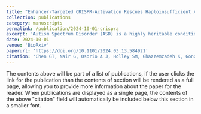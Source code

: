 ```yaml
---
title: "Enhancer-Targeted CRISPR-Activation Rescues Haploinsufficient Autism Risk Genes"
collection: publications
category: manuscripts
permalink: /publication/2024-10-01-crispra
excerpt: 'Autism Spectrum Disorder (ASD) is a highly heritable condition with diverse clinical presentations. Approximately 20% of ASD’s genetic susceptibility is imparted by de novo mutations of major effect, most of which cause haploinsufficiency. We mapped enhancers of two high confidence autism genes – CHD8 and SCN2A and used CRISPR-based gene activation (CRISPR-A) in hPSC-derived excitatory neurons and cerebral forebrain organoids to correct the effects of haploinsufficiency, taking advantage of the presence of a wildtype allele of each gene and endogenous gene regulation. We found that CRISPR-A induced a sustained increase in CHD8 and SCN2A expression in treated neurons and organoids, with rescue of gene expression levels and mutation-associated phenotypes, including gene expression and physiology. These data support gene activation via targeting enhancers of haploinsufficient genes, as a therapeutic intervention in ASD and other neurodevelopmental disorders.'
date: 2024-10-01
venue: 'BioRxiv'
paperurl: 'https://doi.org/10.1101/2024.03.13.584921'
citation: 'Chen GT, Nair G, Osorio A J, Holley SM, Ghazzemzadeh K, Gonzalez JG, Cepeda, C, Geschwind DH. “Enhancer-Targeted CRISPR-Activation Rescues Haploinsufficient Autism Risk Genes.” BioRxiv, 2024. https://doi.org/10.1101/2024.03.13.584921. '
---
```


The contents above will be part of a list of publications, if the user clicks the link for the publication than the contents of section will be rendered as a full page, allowing you to provide more information about the paper for the reader. When publications are displayed as a single page, the contents of the above "citation" field will automatically be included below this section in a smaller font.
